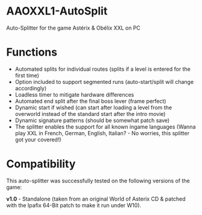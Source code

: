 # AAOXXL1-AutoSplit
Auto-Splitter for the game Astérix &amp; Obélix XXL on PC

# Functions
 - Automated splits for individual routes (splits if a level is entered for the first time)
 - Option included to support segmented runs (auto-start/split will change accordingly)
 - Loadless timer to mitigate hardware differences
 - Automated end split after the final boss lever (frame perfect)
 - Dynamic start if wished (can start after loading a level from the overworld instead of the standard start after the intro movie)
 - Dynamic signature patterns (should be somewhat patch save)
 - The splitter enables the support for all known ingame languages (Wanna play XXL in French, German, English, Italian? - No worries, this splitter got your covered!)
 
 # Compatibility
 This auto-splitter was successfully tested on the following versions of the game:
 
 **v1.0** - Standalone (taken from an original World of Asterix CD & patched with the Ipafix 64-Bit patch to make it run under W10).
